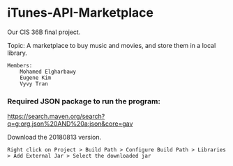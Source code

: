 # iTunes-API-Marketplace

Our CIS 36B final project.

Topic: A marketplace to buy music and movies, and store them in a local library.

	Members: 
		Mohamed Elgharbawy
    	Eugene Kim
    	Vyvy Tran
    
### Required JSON package to run the program:

https://search.maven.org/search?q=g:org.json%20AND%20a:json&core=gav

Download the 20180813 version.

    Right click on Project > Build Path > Configure Build Path > Libraries > Add External Jar > Select the downloaded jar
    

